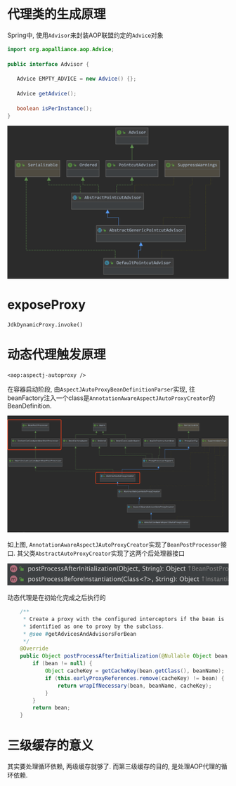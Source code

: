 # 代理类的生成原理

Spring中, 使用`Advisor`来封装AOP联盟约定的`Advice`对象

```java
import org.aopalliance.aop.Advice;

public interface Advisor {

   Advice EMPTY_ADVICE = new Advice() {};

   Advice getAdvice();
  
   boolean isPerInstance();
}
```



![image-20210301005237678](img/image-20210301005237678.png)







# exposeProxy

`JdkDynamicProxy.invoke()`



# 动态代理触发原理



`<aop:aspectj-autoproxy />`

在容器启动阶段, 由`AspectJAutoProxyBeanDefinitionParser`实现,  往beanFactory注入一个class是`AnnotationAwareAspectJAutoProxyCreator`的BeanDefinition. 



![image-20210304002652899](img/image-20210304002652899.png)



如上图, `AnnotationAwareAspectJAutoProxyCreator`实现了`BeanPostProcessor`接口.  其父类`AbstractAutoProxyCreator`实现了这两个后处理器接口 

![image-20210304001655051](img/image-20210304001655051.png)

动态代理是在初始化完成之后执行的

```java
	/**
	 * Create a proxy with the configured interceptors if the bean is
	 * identified as one to proxy by the subclass.
	 * @see #getAdvicesAndAdvisorsForBean
	 */
	@Override
	public Object postProcessAfterInitialization(@Nullable Object bean, String beanName) {
		if (bean != null) {
			Object cacheKey = getCacheKey(bean.getClass(), beanName);
			if (this.earlyProxyReferences.remove(cacheKey) != bean) {
				return wrapIfNecessary(bean, beanName, cacheKey);
			}
		}
		return bean;
	}
```



# 三级缓存的意义

其实要处理循环依赖, 两级缓存就够了. 而第三级缓存的目的, 是处理AOP代理的循环依赖. 